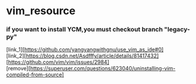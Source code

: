 # vim_resource


### if you want to install YCM,you must checkout branch "legacy-py"

[link_1][https://github.com/yangyangwithgnu/use_vim_as_ide#0] <br />
[link_2][https://blog.csdn.net/Asdfffy/article/details/81417432]<br />
[https://github.com/vim/vim/issues/2984] <br />
[remove][https://superuser.com/questions/623040/uninstalling-vim-compiled-from-source]
